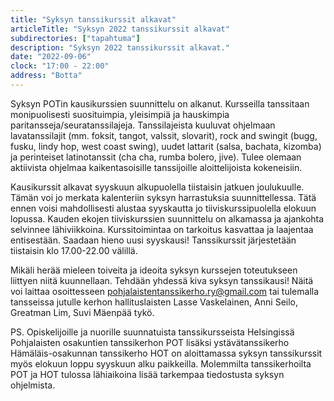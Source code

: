 ```yaml
---
title: "Syksyn tanssikurssit alkavat"
articleTitle: "Syksyn 2022 tanssikurssit alkavat"
subdirectories: ["tapahtuma"]
description: "Syksyn 2022 tanssikurssit alkavat."
date: "2022-09-06"
clock: "17:00 - 22:00"
address: "Botta"
---
```

Syksyn POTin kausikurssien suunnittelu on alkanut. Kursseilla tanssitaan monipuolisesti suosituimpia, yleisimpiä ja hauskimpia paritansseja/seuratanssilajeja. Tanssilajeista kuuluvat ohjelmaan lavatanssilajit (mm. foksit, tangot, valssit, slovarit), rock and swingit (bugg, fusku, lindy hop, west coast swing), uudet lattarit (salsa, bachata, kizomba) ja perinteiset latinotanssit (cha cha, rumba bolero, jive). Tulee olemaan aktiivista ohjelmaa kaikentasoisille tanssijoille aloittelijoista kokeneisiin.

Kausikurssit alkavat syyskuun alkupuolella tiistaisin jatkuen joulukuulle. Tämän voi jo merkata kalenteriin syksyn harrastuksia suunnittellessa. Tätä ennen voisi mahdollisesti alustaa syyskautta jo tiiviskurssipuolella elokuun lopussa. Kauden ekojen tiiviskurssien suunnittelu on alkamassa ja ajankohta selvinnee lähiviikkoina. Kurssitoimintaa on tarkoitus kasvattaa ja laajentaa entisestään. Saadaan hieno uusi syyskausi! Tanssikurssit järjestetään tiistaisin klo 17.00-22.00 välillä.

Mikäli herää mieleen toiveita ja ideoita syksyn kurssejen toteutukseen liittyen niitä kuunnellaan. Tehdään yhdessä kiva syksyn tanssikausi! Näitä voi laittaa osoittesseen
pohjalaistentanssikerho.ry@gmail.com tai tulemalla tansseissa jutulle kerhon hallituslaisten Lasse Vaskelainen, Anni Seilo, Greatman Lim, Suvi Mäenpää tykö.

PS. Opiskelijoille ja nuorille suunnatuista tanssikursseista Helsingissä Pohjalaisten osakuntien tanssikerhon POT lisäksi ystävätanssikerho Hämäläis-osakunnan tanssikerho HOT on aloittamassa syksyn tanssikurssit myös elokuun loppu syyskuun alku paikkeilla. Molemmilta tanssikerhoilta POT ja HOT tulossa lähiaikoina lisää tarkempaa tiedostusta syksyn ohjelmista.

